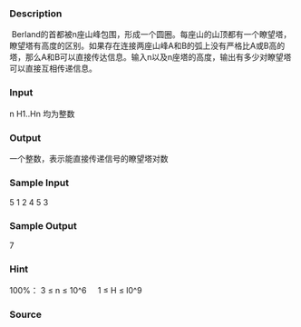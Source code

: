 
### Description
 Berland的首都被n座山峰包围，形成一个圆圈。每座山的山顶都有一个瞭望塔，瞭望塔有高度的区别。如果存在连接两座山峰A和B的弧上没有严格比A或B高的塔，那么A和B可以直接传达信息。输入n以及n座塔的高度，输出有多少对瞭望塔可以直接互相传递信息。
### Input
n 
H1..Hn 
均为整数
 
 
### Output
一个整数，表示能直接传递信号的瞭望塔对数

### Sample Input
5
1 2 4 5 3

### Sample Output
7
### Hint
100%： 3 ≤ n ≤ 10^6     1 ≤ H ≤ l0^9
### Source
